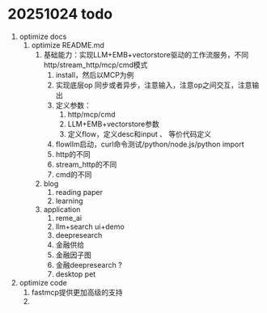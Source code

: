 # 20251024 todo
1. optimize docs
   1. optimize README.md
      1. 基础能力：实现LLM+EMB+vectorstore驱动的工作流服务，不同http/stream_http/mcp/cmd模式
         1. install，然后以MCP为例
         2. 实现底层op 同步或者异步，注意输入，注意op之间交互，注意输出
         3. 定义参数：
            1. http/mcp/cmd
            2. LLM+EMB+vectorstore参数
            3. 定义flow，定义desc和input 、 等价代码定义
         4. flowllm启动，curl命令测试/python/node.js/python import
         5. http的不同
         6. stream_http的不同
         7. cmd的不同
      2. blog
         1. reading paper
         2. learning
      3. application
         1. reme_ai
         2. llm+search ui+demo
         3. deepresearch 
         4. 金融供给
         5. 金融因子图
         6. 金融deepresearch ?
         7. desktop pet
2. optimize code
   1. fastmcp提供更加高级的支持
   2. 
